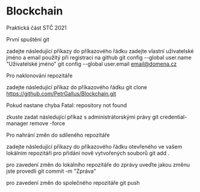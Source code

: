 # Blockchain
Praktická část STČ 2021


První spuštění git

zadejte následující příkazy do příkazového řádku
zadejte vlastní uživatelské jméno a email použitý při registraci na github
git config --global user.name "Uživatelské jméno"
git config --global user.email email@domena.cz

Pro naklonování repozitáře

zadejte následující příkaz do příkazového řádku
git clone https://github.com/PetrGallus/Blockchain.git

Pokud nastane chyba Fatal: repository not found

zkuste zadat následující příkaz s administrátorskými právy
git credential-manager remove -force

Pro nahrání změn do sdíleného repozitáře

zadejte následující příkazy do příkazového řádku otevřeného ve vašem lokálním repozitáři
pro přidání nově vytvořených souborů
git add .

pro zavedení změn do lokálního repozitáře
do zprávy uveďte jakou změnu jste provedli
git commit -m "Zpráva"

pro zavedení změn do společného repozitáře
git push
